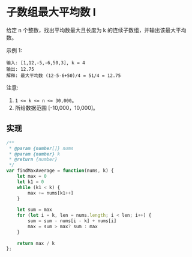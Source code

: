 # 子数组最大平均数 I
给定 n 个整数，找出平均数最大且长度为 k 的连续子数组，并输出该最大平均数。

示例 1:
```
输入: [1,12,-5,-6,50,3], k = 4
输出: 12.75
解释: 最大平均数 (12-5-6+50)/4 = 51/4 = 12.75
```

注意:

1. `1 <= k <= n <= 30,000`。
2. 所给数据范围 [-10,000，10,000]。

## 实现
```js
/**
 * @param {number[]} nums
 * @param {number} k
 * @return {number}
 */
var findMaxAverage = function(nums, k) {
    let max = 0
    let k1 = 0
    while (k1 < k) {
        max += nums[k1++]
    }
    
    let sum = max
    for (let i = k, len = nums.length; i < len; i++) {
        sum = sum - nums[i - k] + nums[i]
        max = sum > max? sum : max
    }
    
    return max / k
};
```
